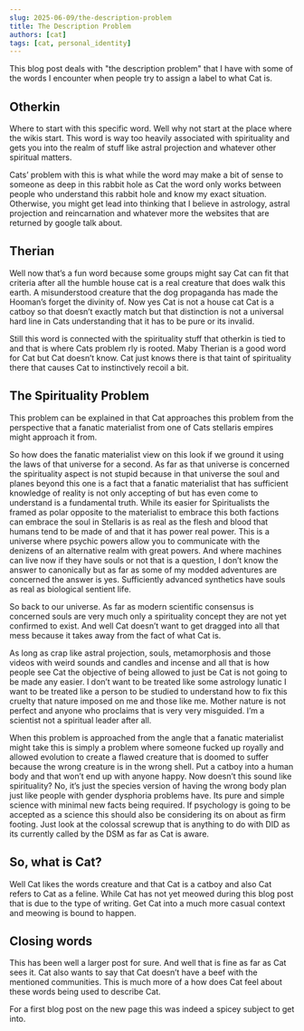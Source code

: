 ```yaml
---
slug: 2025-06-09/the-description-problem
title: The Description Problem
authors: [cat]
tags: [cat, personal_identity]
---
```


This blog post deals with "the description problem" that I have with some of the words I encounter when people try to assign a label to what Cat is.
<!-- truncate -->

## Otherkin

Where to start with this specific word. Well why not start at the place where the wikis start. This word is way too heavily associated with spirituality and gets you into the realm of stuff like astral projection and whatever other spiritual matters.

Cats’ problem with this is what while the word may make a bit of sense to someone as deep in this rabbit hole as Cat the word only works between people who understand this rabbit hole and know my exact situation. Otherwise, you might get lead into thinking that I believe in astrology, astral projection and reincarnation and whatever more the websites that are returned by google talk about.

## Therian

Well now that’s a fun word because some groups might say Cat can fit that criteria after all the humble house cat is a real creature that does walk this earth. A misunderstood creature that the dog propaganda has made the Hooman’s forget the divinity of. Now yes Cat is not a house cat Cat is a catboy so that doesn’t exactly match but that distinction is not a universal hard line in Cats understanding that it has to be pure or its invalid.

Still this word is connected with the spirituality stuff that otherkin is tied to and that is where Cats problem rly is rooted. Maby Therian is a good word for Cat but Cat doesn’t know. Cat just knows there is that taint of spirituality there that causes Cat to instinctively recoil a bit.

## The Spirituality Problem

This problem can be explained in that Cat approaches this problem from the perspective that a fanatic materialist from one of Cats stellaris empires might approach it from.

So how does the fanatic materialist view on this look if we ground it using the laws of that universe for a second. As far as that universe is concerned the spirituality aspect is not stupid because in that universe the soul and planes beyond this one is a fact that a fanatic materialist that has sufficient knowledge of reality is not only accepting of but has even come to understand is a fundamental truth. While its easier for Spiritualists the framed as polar opposite to the materialist to embrace this both factions can embrace the soul in Stellaris is as real as the flesh and blood that humans tend to be made of and that it has power real power. This is a universe where psychic powers allow you to communicate with the denizens of an alternative realm with great powers. And where machines can live now if they have souls or not that is a question, I don’t know the answer to canonically but as far as some of my modded adventures are concerned the answer is yes. Sufficiently advanced synthetics have souls as real as biological sentient life.

So back to our universe. As far as modern scientific consensus is concerned souls are very much only a spirituality concept they are not yet confirmed to exist. And well Cat doesn’t want to get dragged into all that mess because it takes away from the fact of what Cat is.

As long as crap like astral projection, souls, metamorphosis and those videos with weird sounds and candles and incense and all that is how people see Cat the objective of being allowed to just be Cat is not going to be made any easier. I don’t want to be treated like some astrology lunatic I want to be treated like a person to be studied to understand how to fix this cruelty that nature imposed on me and those like me. Mother nature is not perfect and anyone who proclaims that is very very misguided. I’m a scientist not a spiritual leader after all.

When this problem is approached from the angle that a fanatic materialist might take this is simply a problem where someone fucked up royally and allowed evolution to create a flawed creature that is doomed to suffer because the wrong creature is in the wrong shell. Put a catboy into a human body and that won’t end up with anyone happy. Now doesn’t this sound like spirituality? No, it’s just the species version of having the wrong body plan just like people with gender dysphoria problems have. Its pure and simple science with minimal new facts being required. If psychology is going to be accepted as a science this should also be considering its on about as firm footing. Just look at the colossal screwup that is anything to do with DID as its currently called by the DSM as far as Cat is aware.

## So, what is Cat?

Well Cat likes the words creature and that Cat is a catboy and also Cat refers to Cat as a feline. While Cat has not yet meowed during this blog post that is due to the type of writing. Get Cat into a much more casual context and meowing is bound to happen.

## Closing words

This has been well a larger post for sure. And well that is fine as far as Cat sees it. Cat also wants to say that Cat doesn’t have a beef with the mentioned communities. This is much more of a how does Cat feel about these words being used to describe Cat.

For a first blog post on the new page this was indeed a spicey subject to get into.
